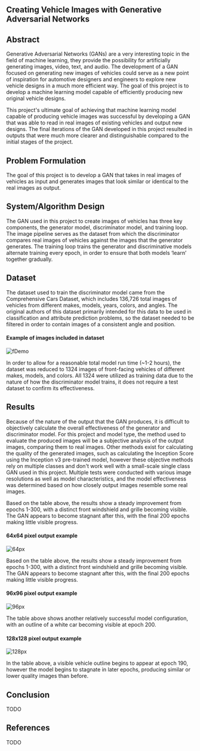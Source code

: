 ## Creating Vehicle Images with Generative Adversarial Networks

## Abstract
Generative Adversarial Networks (GANs) are a very
interesting topic in the field of machine learning, they
provide the possibility for artificially generating
images, video, text, and audio. The development of a
GAN focused on generating new images of vehicles
could serve as a new point of inspiration for
automotive designers and engineers to explore new
vehicle designs in a much more efficient way. The
goal of this project is to develop a machine learning
model capable of efficiently producing new original
vehicle designs.

This project's ultimate goal of achieving that machine
learning model capable of producing vehicle images
was successful by developing a GAN that was able to
read in real images of existing vehicles and output
new designs. The final iterations of the GAN
developed in this project resulted in outputs that were
much more clearer and distinguishable compared to
the initial stages of the project.

## Problem Formulation
The goal of this project is to develop a GAN that
takes in real images of vehicles as input and generates
images that look similar or identical to the real images
as output.

## System/Algorithm Design
The GAN used in this project to create images of
vehicles has three key components, the generator
model, discriminator model, and training loop. The
image pipeline serves as the dataset from which the
discriminator compares real images of vehicles
against the images that the generator generates. The
training loop trains the generator and discriminative
models alternate training every epoch, in order to
ensure that both models ‘learn’ together gradually.

## Dataset

The dataset used to train the discriminator model
came from the Comprehensive Cars Dataset, which
includes 136,726 total images of vehicles from
different makes, models, years, colors, and angles.
The original authors of this dataset primarily
intended for this data to be used in classification
and attribute prediction problems, so the dataset
needed to be filtered in order to contain images of a
consistent angle and position.

#### Example of images included in dataset
![fDemo](GAN_Proj/GAN-Vehicles/images/datasetEXMPL.png)

In order to allow for a reasonable total model run
time (~1-2 hours), the dataset was reduced to 1324
images of front-facing vehicles of different makes,
models, and colors. All 1324 were utilized as
training data due to the nature of how the
discriminator model trains, it does not require a test
dataset to confirm its effectiveness.

## Results
Because of the nature of the output that the GAN
produces, it is difficult to objectively calculate the
overall effectiveness of the generator and
discriminator model. For this project and model
type, the method used to evaluate the produced
images will be a subjective analysis of the output
images, comparing them to real images.
Other methods exist for calculating the quality of
the generated images, such as calculating the
Inception Score using the Inception v3 pre-trained
model, however these objective methods rely on
multiple classes and don't work well with a
small-scale single class GAN used in this project.
Multiple tests were conducted with various image
resolutions as well as model characteristics, and the
model effectiveness was determined based on how
closely output images resemble some real images.

Based on the table above, the results show a steady
improvement from epochs 1-300, with a distinct
front windshield and grille becoming visible. The
GAN appears to become stagnant after this, with
the final 200 epochs making little visible progress.

#### 64x64 pixel output example
![64px](GAN_Proj/GAN-Vehicles/images/64pxDEMO.png)

Based on the table above, the results show a steady
improvement from epochs 1-300, with a distinct
front windshield and grille becoming visible. The
GAN appears to become stagnant after this, with
the final 200 epochs making little visible progress.

#### 96x96 pixel output example
![96px](GAN_Proj/GAN-Vehicles/images/96pxDEMO.png)

The table above shows another relatively successful
model configuration, with an outline of a white car
becoming visible at epoch 200.

#### 128x128 pixel output example
![128px](GAN_Proj/GAN-Vehicles/images/128pxDEMO.png)

In the table above, a visible vehicle outline begins
to appear at epoch 190, however the model begins
to stagnate in later epochs, producing similar or
lower quality images than before.

## Conclusion

TODO

## References

TODO

